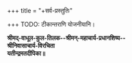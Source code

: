 +++
title = "+सर्व-प्रस्तुतिः"

+++
TODO: टीकान्तराणि योजनीयानि। 

**श्रीमद्-वाधूल-कुल-तिलक--श्रीमन्-महाचार्य-प्रधानशिष्य--  
श्रीनिवासाचार्य-विरचिता**  
**यतीन्द्रमतदीपिका॥**

